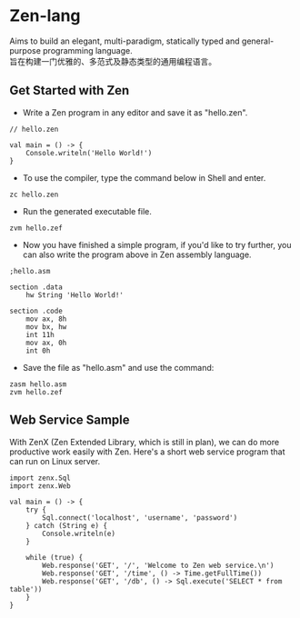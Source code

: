 # Zen-lang
Aims to build an elegant, multi-paradigm, statically typed and general-purpose programming language.  
旨在构建一门优雅的、多范式及静态类型的通用编程语言。



## Get Started with Zen

- Write a Zen program in any editor and save it as "hello.zen".
```
// hello.zen

val main = () -> {
    Console.writeln('Hello World!')
}
```
- To use the compiler, type the command below in Shell and enter.
```
zc hello.zen
```
- Run the generated executable file.
```
zvm hello.zef
```
- Now you have finished a simple program, if you'd like to try further, you can also write the program above in Zen assembly language. 
```
;hello.asm

section .data
    hw String 'Hello World!'
    
section .code
    mov ax, 8h
    mov bx, hw
    int 11h
    mov ax, 0h
    int 0h
```
- Save the file as "hello.asm" and use the command:
```
zasm hello.asm
zvm hello.zef
```


## Web Service Sample

With ZenX (Zen Extended Library, which is still in plan), we can do more productive work easily with Zen. Here's a short web service program that can run on Linux server. 
```
import zenx.Sql
import zenx.Web

val main = () -> {
    try {
        Sql.connect('localhost', 'username', 'password')
    } catch (String e) {
        Console.writeln(e)
    }
    
    while (true) {
        Web.response('GET', '/', 'Welcome to Zen web service.\n')
        Web.response('GET', '/time', () -> Time.getFullTime())
        Web.response('GET', '/db', () -> Sql.execute('SELECT * from table'))
    }
}
```
